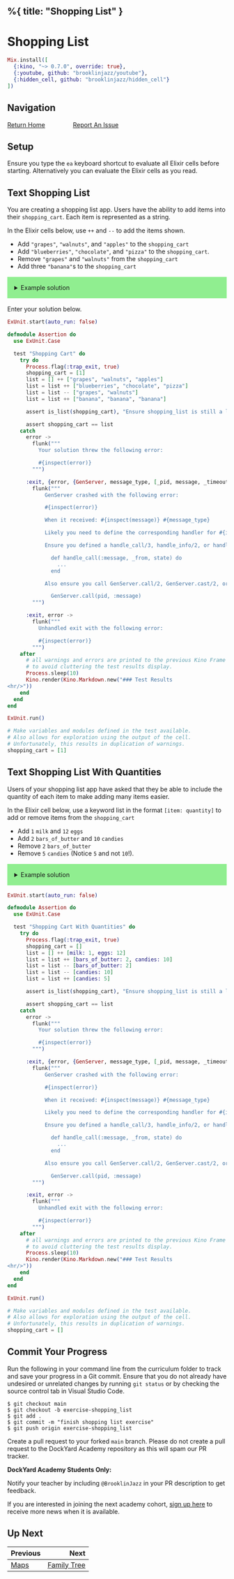 %{
  title: "Shopping List"
}
---
# Shopping List

```elixir
Mix.install([
  {:kino, "~> 0.7.0", override: true},
  {:youtube, github: "brooklinjazz/youtube"},
  {:hidden_cell, github: "brooklinjazz/hidden_cell"}
])
```

## Navigation

[Return Home](../start.livemd)<span style="padding: 0 30px"></span>
[Report An Issue](https://github.com/DockYard-Academy/beta_curriculum/issues/new?assignees=&labels=&template=issue.md&title=)

## Setup

Ensure you type the `ea` keyboard shortcut to evaluate all Elixir cells before starting. Alternatively you can evaluate the Elixir cells as you read.

## Text Shopping List

You are creating a shopping list app. Users have the ability to add items into their `shopping_cart`.
Each item is represented as a string.

In the Elixir cells below, use `++` and `--` to add the items shown.

* Add `"grapes"`, `"walnuts"`, and `"apples"` to the `shopping_cart`
* Add `"blueberries"`, `"chocolate"`, and `"pizza"` to the `shopping_cart`.
* Remove `"grapes"` and `"walnuts"` from the `shopping_cart`
* Add three `"banana"`s to the `shopping_cart`

<details style="background-color: lightgreen; padding: 1rem; margin: 1rem 0;">
<summary>Example solution</summary>

```elixir
shopping_cart = []

shopping_cart = shopping_cart ++ ["grapes", "walnuts", "apples"]
shopping_cart = shopping_cart ++ ["blueberries", "chocolate", "pizza"]
shopping_cart = shopping_cart -- ["grapes", "walnuts"]
shopping_cart = shopping_cart ++ ["banana", "banana", "banana"]
```

</details>

Enter your solution below.

<!-- livebook:{"attrs":{"assertions":"list = [] ++ [\"grapes\", \"walnuts\", \"apples\"]\nlist = list ++ [\"blueberries\", \"chocolate\", \"pizza\"]\nlist = list -- [\"grapes\", \"walnuts\"]\nlist = list ++ [\"banana\", \"banana\", \"banana\"]\n\nassert is_list(shopping_cart), \"Ensure shopping_list is still a list.\"\n\nassert shopping_cart == list","attempts":3,"code":"shopping_cart = [1]","solution":"","title":"Shopping Cart"},"kind":"Elixir.TestedCell","livebook_object":"smart_cell"} -->

```elixir
ExUnit.start(auto_run: false)

defmodule Assertion do
  use ExUnit.Case

  test "Shopping Cart" do
    try do
      Process.flag(:trap_exit, true)
      shopping_cart = [1]
      list = [] ++ ["grapes", "walnuts", "apples"]
      list = list ++ ["blueberries", "chocolate", "pizza"]
      list = list -- ["grapes", "walnuts"]
      list = list ++ ["banana", "banana", "banana"]

      assert is_list(shopping_cart), "Ensure shopping_list is still a list."

      assert shopping_cart == list
    catch
      error ->
        flunk("""
          Your solution threw the following error:

          #{inspect(error)}
        """)

      :exit, {error, {GenServer, message_type, [_pid, message, _timeout]}} ->
        flunk("""
            GenServer crashed with the following error:

            #{inspect(error)}

            When it received: #{inspect(message)} #{message_type}

            Likely you need to define the corresponding handler for #{inspect(message)}.

            Ensure you defined a handle_call/3, handle_info/2, or handle_cast/2 or appropriate handler function.

              def handle_call(:message, _from, state) do
                ...
              end

            Also ensure you call GenServer.call/2, GenServer.cast/2, or otherwise send the message correctly.

              GenServer.call(pid, :message)
        """)

      :exit, error ->
        flunk("""
          Unhandled exit with the following error:

          #{inspect(error)}
        """)
    after
      # all warnings and errors are printed to the previous Kino Frame
      # to avoid cluttering the test results display.
      Process.sleep(10)
      Kino.render(Kino.Markdown.new("### Test Results
<hr/>"))
    end
  end
end

ExUnit.run()

# Make variables and modules defined in the test available.
# Also allows for exploration using the output of the cell.
# Unfortunately, this results in duplication of warnings.
shopping_cart = [1]
```

## Text Shopping List With Quantities

Users of your shopping list app have asked that they be able to include the quantity of each item
to make adding many items easier.

In the Elixir cell below, use a keyword list in the format `[item: quantity]` to add or remove
items from the `shopping_cart`

* Add `1` `milk` and `12` `eggs`
* Add `2` `bars_of_butter` and `10` `candies`
* Remove `2` `bars_of_butter`
* Remove `5` `candies` (Notice `5` and not `10`!).

<details style="background-color: lightgreen; padding: 1rem; margin: 1rem 0;">
<summary>Example solution</summary>

```elixir
shopping_cart = []

shopping_cart = shopping_cart ++ [milk: 1, eggs: 12]
shopping_cart = shopping_cart ++ [bars_of_butter: 2, candies: 10]
shopping_cart = shopping_cart -- [bars_of_butter: 2]
shopping_cart = shopping_cart -- [candies: 10]
shopping_cart = shopping_cart ++ [candies: 5]
```

</details>

<!-- livebook:{"attrs":{"assertions":"list = [] ++ [milk: 1, eggs: 12]\nlist = list ++ [bars_of_butter: 2, candies: 10]\nlist = list -- [bars_of_butter: 2]\nlist = list -- [candies: 10]\nlist = list ++ [candies: 5]\n\nassert is_list(shopping_cart), \"Ensure shopping_list is still a list.\"\n\nassert shopping_cart == list","attempts":3,"code":"shopping_cart = []","solution":"","title":"Shopping Cart With Quantities"},"kind":"Elixir.TestedCell","livebook_object":"smart_cell"} -->

```elixir
ExUnit.start(auto_run: false)

defmodule Assertion do
  use ExUnit.Case

  test "Shopping Cart With Quantities" do
    try do
      Process.flag(:trap_exit, true)
      shopping_cart = []
      list = [] ++ [milk: 1, eggs: 12]
      list = list ++ [bars_of_butter: 2, candies: 10]
      list = list -- [bars_of_butter: 2]
      list = list -- [candies: 10]
      list = list ++ [candies: 5]

      assert is_list(shopping_cart), "Ensure shopping_list is still a list."

      assert shopping_cart == list
    catch
      error ->
        flunk("""
          Your solution threw the following error:

          #{inspect(error)}
        """)

      :exit, {error, {GenServer, message_type, [_pid, message, _timeout]}} ->
        flunk("""
            GenServer crashed with the following error:

            #{inspect(error)}

            When it received: #{inspect(message)} #{message_type}

            Likely you need to define the corresponding handler for #{inspect(message)}.

            Ensure you defined a handle_call/3, handle_info/2, or handle_cast/2 or appropriate handler function.

              def handle_call(:message, _from, state) do
                ...
              end

            Also ensure you call GenServer.call/2, GenServer.cast/2, or otherwise send the message correctly.

              GenServer.call(pid, :message)
        """)

      :exit, error ->
        flunk("""
          Unhandled exit with the following error:

          #{inspect(error)}
        """)
    after
      # all warnings and errors are printed to the previous Kino Frame
      # to avoid cluttering the test results display.
      Process.sleep(10)
      Kino.render(Kino.Markdown.new("### Test Results
<hr/>"))
    end
  end
end

ExUnit.run()

# Make variables and modules defined in the test available.
# Also allows for exploration using the output of the cell.
# Unfortunately, this results in duplication of warnings.
shopping_cart = []
```

## Commit Your Progress

Run the following in your command line from the curriculum folder to track and save your progress in a Git commit.
Ensure that you do not already have undesired or unrelated changes by running `git status` or by checking the source control tab in Visual Studio Code.

```
$ git checkout main
$ git checkout -b exercise-shopping_list
$ git add .
$ git commit -m "finish shopping list exercise"
$ git push origin exercise-shopping_list
```

Create a pull request to your forked `main` branch. Please do not create a pull request to the DockYard Academy repository as this will spam our PR tracker.

**DockYard Academy Students Only:**

Notify your teacher by including `@BrooklinJazz` in your PR description to get feedback.

If you are interested in joining the next academy cohort, [sign up here](https://academy.dockyard.com/) to receive more news when it is available.

## Up Next

| Previous                       | Next                                           |
| ------------------------------ | ---------------------------------------------: |
| [Maps](../reading/maps.livemd) | [Family Tree](../exercises/family_tree.livemd) |

